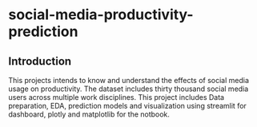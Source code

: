 # social-media-productivity-prediction
## Introduction
This projects intends to know and understand the effects of social media usage on productivity. The dataset includes thirty thousand social media users across multiple work disciplines. This project includes Data preparation, EDA, prediction models and visualization using streamlit for dashboard, plotly and matplotlib for the notbook. 